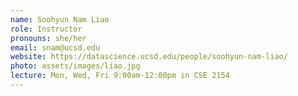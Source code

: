 ```yaml
---
name: Soohyun Nam Liao
role: Instructor
pronouns: she/her
email: snam@ucsd.edu
website: https://datascience.ucsd.edu/people/soohyun-nam-liao/
photo: assets/images/liao.jpg
lecture: Mon, Wed, Fri 9:00am-12:00pm in CSE 2154
---
```

